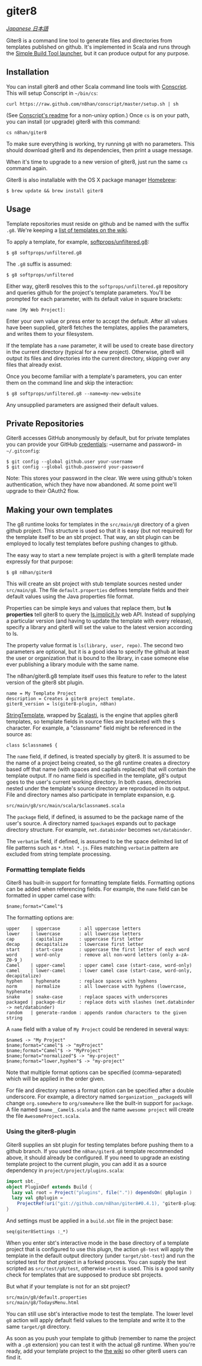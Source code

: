 giter8
======

[*Japanese 日本語*](http://blog.twiwt.org/e/f12c0f)

Giter8 is a command line tool to generate files and directories from
templates published on github. It's implemented in Scala and runs
through the [Simple Build Tool launcher][launcher], but it
can produce output for any purpose.

[launcher]: https://github.com/harrah/xsbt/wiki/

Installation
------------

You can install giter8 and other Scala command line tools with
[Conscript][cs]. This will setup Conscript in `~/bin/cs`:

    curl https://raw.github.com/n8han/conscript/master/setup.sh | sh

(See [Conscript's readme][cs] for a non-unixy option.) Once `cs` is
on your path, you can install (or upgrade) giter8 with this command:

    cs n8han/giter8

[cs]: https://github.com/n8han/conscript#readme

To make sure everything is working, try running `g8` with no
parameters. This should download giter8 and its dependencies, then print
a usage message.

When it's time to upgrade to a new version of giter8, just run the
same `cs` command again.

Giter8 is also installable with the OS X package manager [Homebrew][]:

    $ brew update && brew install giter8

[Homebrew]: http://mxcl.github.com/homebrew/

Usage
-----

Template repositories must reside on github and be named with the
suffix `.g8`. We're keeping a [list of templates on the wiki][wiki].

To apply a template, for example, [softprops/unfiltered.g8][uft]:

[uft]: http://github.com/softprops/unfiltered.g8
[wiki]: http://github.com/n8han/giter8/wiki/giter8-templates

    $ g8 softprops/unfiltered.g8

The `.g8` suffix is assumed:

    $ g8 softprops/unfiltered

Either way, giter8 resolves this to the `softprops/unfiltered.g8`
repository and queries github for the project's template
parameters. You'll be prompted for each parameter, with its default
value in square brackets:

    name [My Web Project]: 

Enter your own value or press enter to accept the default. After all
values have been supplied, giter8 fetches the templates, applies
the parameters, and writes them to your filesystem. 

If the template has a `name` parameter, it will be used to create base 
directory in the current directory (typical for a new project). 
Otherwise, giter8 will output its files and directories into 
the current directory, skipping over any files that already exist.

Once you become familiar with a template's parameters, you can enter
them on the command line and skip the interaction:

    $ g8 softprops/unfiltered.g8 --name=my-new-website

Any unsupplied parameters are assigned their default values.

Private Repositories
--------------------

Giter8 accesses GitHub anonymously by default, but for private
templates you can provide your GitHub [credentials][info]: –username
and password– in `~/.gitconfig`:

    $ git config --global github.user your-username
    $ git config --global github.password your-password

Note: This stores your password in the clear. We were using github's
token authentication, which they have now abandoned. At some point
we'll upgrade to their OAuth2 flow.

[info]: http://help.github.com/set-your-user-name-email-and-github-token/

Making your own templates
-------------------------

The g8 runtime looks for templates in the `src/main/g8` directory of a
given github project. This structure is used so that it is easy (but
not required) for the template itself to be an sbt project. That way,
an sbt plugin can be employed to locally test templates before pushing
changes to github.

The easy way to start a new template project is with a giter8 template
made expressly for that purpose:

    $ g8 n8han/giter8

This will create an sbt project with stub template sources nested
under `src/main/g8`. The file `default.properties` defines template
fields and their default values using the Java properties file format.

Properties can be simple keys and values that replace them, but **ls
properties** tell giter8 to query the [ls.implicit.ly][ls] web
API. Instead of supplying a particular version (and having to update
the template with every release), specify a library and giter8 will
set the value to the latest version according to ls.

[ls]: http://ls.implicit.ly/

The property value format is `ls(library, user, repo)`. The second two
parameters are optional, but it is a good idea to specify the github
at least the user or organization that is bound to the library, in
case someone else ever publishing a library module with the same name.

The n8han/giter8.g8 template itself uses this feature to refer
to the latest version of the giter8 sbt plugin.

    name = My Template Project
    description = Creates a giter8 project template.
    giter8_version = ls(giter8-plugin, n8han)

[StringTemplate][st], wrapped by [Scalasti][scalasti], is the engine
that applies giter8 templates, so template fields in source files are
bracketed with the `$` character. For example, a "classname" field
might be referenced in the source as:

    class $classname$ {

[scalasti]: http://bmc.github.com/scalasti/
[st]: http://www.stringtemplate.org/

The `name` field, if defined, is treated specially by giter8. It is
assumed to be the name of a project being created, so the g8 runtime
creates a directory based off that name (with spaces and capitals
replaced) that will contain the template output. If no name field is
specified in the template, g8's output goes to the user's current
working directory. In both cases, directories nested under the
template's source directory are reproduced in its output. File and
directory names also participate in template expansion, e.g.

    src/main/g8/src/main/scala/$classname$.scala
    
The `package` field, if defined, is assumed to be the package name
of the user's source. A directory named `$package$` expands out to
package directory structure. For example, `net.databinder` becomes
`net/databinder`.

The `verbatim` field, if defined, is assumed to be the space delimited
list of file patterns such as `*.html *.js`. Files matching `verbatim`
pattern are excluded from string template processing.

### Formatting template fields

Giter8 has built-in support for formatting template fields. Formatting options
can be added when referencing fields. For example, the `name` field can be
formatted in upper camel case with:

    $name;format="Camel"$

The formatting options are:

    upper    | uppercase       : all uppercase letters
    lower    | lowercase       : all lowercase letters
    cap      | capitalize      : uppercase first letter
    decap    | decapitalize    : lowercase first letter
    start    | start-case      : uppercase the first letter of each word
    word     | word-only       : remove all non-word letters (only a-zA-Z0-9_)
    Camel    | upper-camel     : upper camel case (start-case, word-only)
    camel    | lower-camel     : lower camel case (start-case, word-only, decapitalize)
    hyphen   | hyphenate       : replace spaces with hyphens
    norm     | normalize       : all lowercase with hyphens (lowercase, hyphenate)
    snake    | snake-case      : replace spaces with underscores
    packaged | package-dir     : replace dots with slashes (net.databinder -> net/databinder)
    random   | generate-random : appends random characters to the given string

A `name` field with a value of `My Project` could be rendered in several ways:

    $name$ -> "My Project"
    $name;format="camel"$ -> "myProject"
    $name;format="Camel"$ -> "MyProject"
    $name;format="normalized"$ -> "my-project"
    $name;format="lower,hyphen"$ -> "my-project"

Note that multiple format options can be specified (comma-separated) which will
be applied in the order given.

For file and directory names a format option can be specified after a double
underscore. For example, a directory named `$organization__packaged$` will
change `org.somewhere` to `org/somewhere` like the built-in support for
`package`. A file named `$name__Camel$.scala` and the name `awesome project`
will create the file `AwesomeProject.scala`.

### Using the giter8-plugin

Giter8 supplies an sbt plugin for testing templates before pushing
them to a github branch. If you used the `n8han/giter8.g8` template
recommended above, it should already be configured. If you need to
upgrade an existing template project to the current plugin, you can
add it as a source dependency in `project/project/plugins.scala`:

```scala
import sbt._
object PluginDef extends Build {
  lazy val root = Project("plugins", file(".")) dependsOn( g8plugin )
  lazy val g8plugin =
    ProjectRef(uri("git://github.com/n8han/giter8#0.4.1), "giter8-plugin")
}
```

And settings must be applied in a `build.sbt` file in the project base:

    seq(giter8Settings :_*)    

When you enter sbt's interactive mode in the base directory of a
template project that is configured to use this plugn, the action
`g8-test` will apply the template in the default output directory
(under `target/sbt-test`) and run the scripted test for *that* project
in a forked process.  You can supply the test scripted as
`src/test/g8/test`, otherwise `>test` is used. This is a good sanity
check for templates that are supposed to produce sbt projects.

But what if your template is not for an sbt project?

    src/main/g8/default.properties
    src/main/g8/TodaysMenu.html

You can still use sbt's interactive mode to test the template. The
lower level `g8` action will apply default field values
to the template and write it to the same `target/g8` directory.

As soon as you push your template to github (remember to name the
project with a `.g8` extension) you can test it with the actual g8
runtime. When you're ready, add your template project to the
[the wiki][wiki] so other giter8 users can find it.

